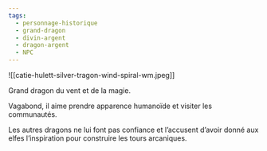 ```yaml
---
tags:
  - personnage-historique
  - grand-dragon
  - divin-argent
  - dragon-argent
  - NPC
---
```


![[catie-hulett-silver-tragon-wind-spiral-wm.jpeg]]

Grand dragon du vent et de la magie.

Vagabond, il aime prendre apparence humanoïde et visiter les communautés.

Les autres dragons ne lui font pas confiance et l’accusent d’avoir donné aux elfes l’inspiration pour construire les tours arcaniques.
